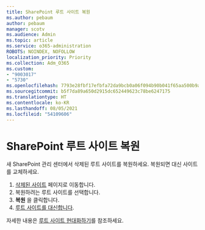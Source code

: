 ```yaml
---
title: SharePoint 루트 사이트 복원
ms.author: pebaum
author: pebaum
manager: scotv
ms.audience: Admin
ms.topic: article
ms.service: o365-administration
ROBOTS: NOINDEX, NOFOLLOW
localization_priority: Priority
ms.collection: Adm_O365
ms.custom:
- "9003017"
- "5730"
ms.openlocfilehash: 7793e28fbf17efbfa72da9bcb0a06f094b90b041f65aa500b9ab85010c234a02
ms.sourcegitcommit: b5f7da89a650d2915dc652449623c78be6247175
ms.translationtype: HT
ms.contentlocale: ko-KR
ms.lasthandoff: 08/05/2021
ms.locfileid: "54109606"
---
```

# <a name="restore-the-sharepoint-root-site"></a>SharePoint 루트 사이트 복원

새 SharePoint 관리 센터에서 삭제된 루트 사이트를 복원하세요. 복원되면 대신 사이트를 교체하세요.

1. [삭제된 사이트](https://admin.microsoft.com/sharepoint?page=recycleBin&modern=true) 페이지로 이동합니다. 
2. 복원하려는 루트 사이트를 선택합니다.
3. **복원** 을 클릭합니다.
4. [루트 사이트를 대신합니다](https://docs.microsoft.com/sharepoint/troubleshoot/sites/url-that-resides-under-root-site-collection-is-broken).

자세한 내용은 [루트 사이트 현대화하기](https://docs.microsoft.com/sharepoint/modern-root-site)를 참조하세요.
